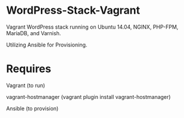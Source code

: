 WordPress-Stack-Vagrant
=======================

Vagrant WordPress stack running on Ubuntu 14.04, NGINX, PHP-FPM, MariaDB, and Varnish.

Utilizing Ansible for Provisioning.


Requires
=======================

Vagrant (to run)

vagrant-hostmanager (vagrant plugin install vagrant-hostmanager)

Ansible (to provision)
